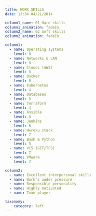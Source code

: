 ```yaml
---
title: WORK SKILLS
date: 13:34 04/21/2014

column1_name: 01 Hard skills
column1_animation: fadeIn
column2_name: 02 Soft skills
column2_animation: fadeIn

column1:
  - name: Operating systems
    level: 8
  - name: Networks & LAN
    level: 8
  - name: Clouds (AWS)
    level: 5
  - name: Docker
    level: 6
  - name: Kubernetes
    level: 4    
  - name: Databases
    level: 5
  - name: Terraform
    level: 4
  - name: Ansible
    level: 5
  - name: Jenkins
    level: 6
  - name: Heroku stack
    level: 7
  - name: Bash & Python
    level: 5
  - name: VCS (GIT/TFS)
    level: 7
  - name: VMware
    level: 7          

column2:
  - name: Excellent interpersonal skills
  - name: Work's under pressure
  - name: Responsible personality
  - name: Highly motivated
  - name: Team player

taxonomy:
    category: left
---
```

